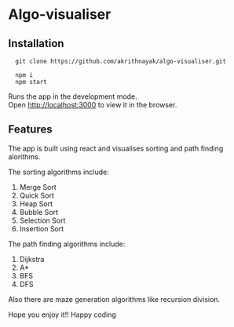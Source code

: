 
# Algo-visualiser

## Installation
  ```
    git clone https://github.com/akrithnayak/algo-visualiser.git
    
    npm i
    npm start
  ```
  Runs the app in the development mode.\
Open [http://localhost:3000](http://localhost:3000) to view it in the browser.

## Features

The app is built using react and visualises sorting and path finding alorithms.

The sorting algorithms include:
1. Merge Sort
2. Quick Sort
3. Heap Sort
4. Bubble Sort
5. Selection Sort
6. Insertion Sort

The path finding algorithms include:
1. Dijkstra
2. A*
3. BFS
4. DFS

Also there are maze generation algorithms like recursion division.


Hope you enjoy it!! Happy coding
